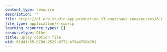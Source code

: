 ```yaml
---
content_type: resource
description: ''
file: https://ol-ocw-studio-app-production.s3.amazonaws.com/courses/6-0001-introduction-to-computer-science-and-programming-in-python-fall-2016/66d41c55078d2529b772e76a4758e7b1_F-_PKUUM-qY.srt
file_type: application/x-subrip
learning_resource_types: []
resourcetype: Other
title: 3play caption file
uid: 66d41c55-078d-2529-b772-e76a4758e7b1
---
```

